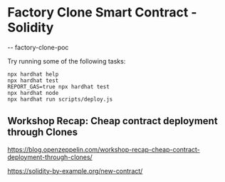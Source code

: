 # Factory Clone Smart Contract - Solidity
 -- factory-clone-poc

Try running some of the following tasks:

```shell
npx hardhat help
npx hardhat test
REPORT_GAS=true npx hardhat test
npx hardhat node
npx hardhat run scripts/deploy.js
```
## Workshop Recap: Cheap contract deployment through Clones
https://blog.openzeppelin.com/workshop-recap-cheap-contract-deployment-through-clones/

https://solidity-by-example.org/new-contract/



